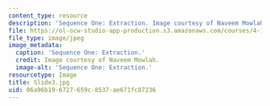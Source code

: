 ```yaml
---
content_type: resource
description: 'Sequence One: Extraction. Image courtesy of Naveem Mowlah.'
file: https://ol-ocw-studio-app-production.s3.amazonaws.com/courses/4-184-architectural-design-workshop-collage-method-and-form-spring-2004/06a96b196727659c8537ae671fc87236_Slide3.jpg
file_type: image/jpeg
image_metadata:
  caption: 'Sequence One: Extraction.'
  credit: Image courtesy of Naveem Mowlah.
  image-alt: 'Sequence One: Extraction.'
resourcetype: Image
title: Slide3.jpg
uid: 06a96b19-6727-659c-8537-ae671fc87236
---
```

